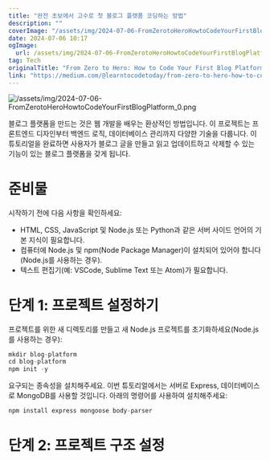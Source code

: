 ```yaml
---
title: "완전 초보에서 고수로 첫 블로그 플랫폼 코딩하는 방법"
description: ""
coverImage: "/assets/img/2024-07-06-FromZerotoHeroHowtoCodeYourFirstBlogPlatform_0.png"
date: 2024-07-06 10:17
ogImage:
  url: /assets/img/2024-07-06-FromZerotoHeroHowtoCodeYourFirstBlogPlatform_0.png
tag: Tech
originalTitle: "From Zero to Hero: How to Code Your First Blog Platform"
link: "https://medium.com/@learntocodetoday/from-zero-to-hero-how-to-code-your-first-blog-platform-614180114e2b"
---
```


![/assets/img/2024-07-06-FromZerotoHeroHowtoCodeYourFirstBlogPlatform_0.png](/assets/img/2024-07-06-FromZerotoHeroHowtoCodeYourFirstBlogPlatform_0.png)

블로그 플랫폼을 만드는 것은 웹 개발을 배우는 환상적인 방법입니다. 이 프로젝트는 프론트엔드 디자인부터 백엔드 로직, 데이터베이스 관리까지 다양한 기술을 다룹니다. 이 튜토리얼을 완료하면 사용자가 블로그 글을 만들고 읽고 업데이트하고 삭제할 수 있는 기능이 있는 블로그 플랫폼을 갖게 됩니다.

# 준비물

시작하기 전에 다음 사항을 확인하세요:

<div class="content-ad"></div>

- HTML, CSS, JavaScript 및 Node.js 또는 Python과 같은 서버 사이드 언어의 기본 지식이 필요합니다.
- 컴퓨터에 Node.js 및 npm(Node Package Manager)이 설치되어 있어야 합니다(Node.js를 사용하는 경우).
- 텍스트 편집기(예: VSCode, Sublime Text 또는 Atom)가 필요합니다.

# 단계 1: 프로젝트 설정하기

프로젝트를 위한 새 디렉토리를 만들고 새 Node.js 프로젝트를 초기화하세요(Node.js를 사용하는 경우):

```js
mkdir blog-platform
cd blog-platform
npm init -y
```

<div class="content-ad"></div>

요구되는 종속성을 설치해주세요. 이번 튜토리얼에서는 서버로 Express, 데이터베이스로 MongoDB를 사용할 것입니다. 아래의 명령어를 사용하여 설치해주세요:

```js
npm install express mongoose body-parser
```

# 단계 2: 프로젝트 구조 설정

